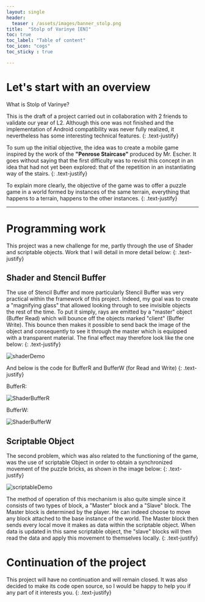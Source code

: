 ```yaml
---
layout: single
header:
  teaser : /assets/images/banner_stolp.png
title:  "Stolp of Varinye [EN]"
toc: true
toc_label: "Table of content"
toc_icon: "cogs"
toc_sticky : true

---
```


# Let's start with an overview

What is Stolp of Varinye?

This is the draft of a project carried out in collaboration with 2 friends to validate our year of L2. Although this one was not finished and the implementation of Android compatibility was never fully realized, it nevertheless has some interesting technical features.
{: .text-justify}

To sum up the initial objective, the idea was to create a mobile game inspired by the work of the **"Penrose Staircase"** produced by Mr. Escher. It goes without saying that the first difficulty was to revisit this concept in an idea that had not yet been explored: that of the repetition in an instantiating way of the stairs.
{: .text-justify}

To explain more clearly, the objective of the game was to offer a puzzle game in a world formed by instances of the same terrain, everything that happens to a terrain, happens to the other instances.
{: .text-justify}

***

# Programming work

This project was a new challenge for me, partly through the use of Shader and scriptable objects. Work that I will detail in more detail below:
{: .text-justify}

## Shader and Stencil Buffer

The use of Stencil Buffer and more particularly Stencil Buffer was very practical within the framework of this project. Indeed, my goal was to create a "magnifying glass" that allowed looking through to see invisible objects the rest of the time. To put it simply, rays are emitted by a "master" object (Buffer Read) which will bounce off the objects marked "client" (Buffer Write). This bounce then makes it possible to send back the image of the object and consequently to see it through the master which is equipped with a transparent material. The final effect may therefore look like the one below:
{: .text-justify}

![shaderDemo](/assets/images/shaderDemo.gif)

And below is the code for BufferR and BufferW (for Read and Write)
{: .text-justify}

BufferR:

![ShaderBufferR](https://user-images.githubusercontent.com/114059469/200172035-054633b6-d313-40d1-98f3-964a59501c57.png)

BufferW:
 
![ShaderBufferW](https://user-images.githubusercontent.com/114059469/200172040-dd774511-b883-4a2e-a02e-d3a4ab67b6ce.png)

## Scriptable Object

The second problem, which was also related to the functioning of the game, was the use of scriptable Object in order to obtain a synchronized movement of the puzzle bricks, as shown in the image below:
{: .text-justify}

![scriptableDemo](/assets/images/scriptableDemo.gif)

The method of operation of this mechanism is also quite simple since it consists of two types of block, a "Master" block and a "Slave" block. The Master block is determined by the player. He can indeed choose to move any block attached to the base instance of the world. The Master block then sends every local move it makes as data within the scriptable object. When data is updated in this same scriptable object, the "slave" blocks will then read the data and apply this movement to themselves locally.
{: .text-justify}

# Continuation of the project

This project will have no continuation and will remain closed. It was also decided to make its code open source, so I would be happy to help you if any part of it interests you.
{: .text-justify}